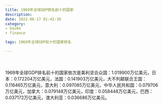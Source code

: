 ```yaml
---
title: 1969年全球GDP排名前十的国家
description:
date: 2022-06-17 01:42:39
category:
- baike
- finance

tags: 1969年全球GDP前十的国家排名

---
```


<script src="/assets/js/charts/chart.js"></script>

<div style="width: 100%; margin: 10% auto; ">
    <canvas id="myChart"></canvas>
</div>

<div>
<p class="paragraph">1969年全球GDP排名前十的国家依次是美利坚合众国：1.019900万亿美元，日本：0.172204万亿美元，法国：0.141903万亿美元，大不列颠联合王国：0.116465万亿美元，意大利：0.097085万亿美元，中华人民共和国：0.079706万亿美元，加拿大：0.079148万亿美元，印度：0.058448万亿美元，巴西：0.037172万亿美元，澳大利亚：0.036686万亿美元。</p>
</div>

<script>
    const labels = ["美利坚合众国", "日本", "法国", "大不列颠联合王国", "意大利", "中华人民共和国", "加拿大", "印度", "巴西", "澳大利亚"];

    const dataGdp = {
        labels: labels,
        datasets: [{
            label: '$（万亿美元）  •  即刻编程  •  cn.hongkezhang.com',
            backgroundColor: 'rgb(205 96 144)',
            borderColor: 'rgb(0 0 128)',
            data: [1.019900, 0.172204, 0.141903, 0.116465, 0.097085, 0.079706, 0.079148, 0.058448, 0.037172, 0.036686],
            barPercentage: 0.3
        }]
    };

    const config = {
        type: 'bar',
        data: dataGdp,
        options: {
            series: [
                {
                    barWidth: '20%'
                }
            ],
            graphic: [{
                type: 'group',
                bounding: 'raw',
                rotation: Math.PI / 4,//正方形旋转的角度
                right: 70,
                bottom: 15,
                z: 100,
                children: [
                    {
                        type: 'rect',
                        left: 'center',//描述怎么根据父元素进行定位
                        top: 'center',//描述怎么根据父元素进行定位
                        z: 100,
                        shape: {
                            width: 140,
                            height: 30
                        },
                        style: {
                            // fill: 'rgba(0,0,0,0.3)'
                        }
                    },
                    {
                        type: 'text',
                        left: 'center',
                        top: 'center',
                        z: 100,
                        style: {
                            fill: '#000000',
                            text: 'domain.com',
                            font: 'bolder 14px Microsoft YaHei'
                        }
                    }
                ]
            }]
        }
    };

    const myChart = new Chart(
        document.getElementById('myChart'),
        config
    );
</script>
